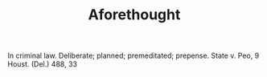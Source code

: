 ---
title: Aforethought
permalink: "/definitions/aforethought.html"
body: In criminal law. Deliberate; planned; premeditated; prepense. State v. Peo,
  9 Houst. (Del.) 488, 33
published_at: '2018-07-07'
layout: post
---